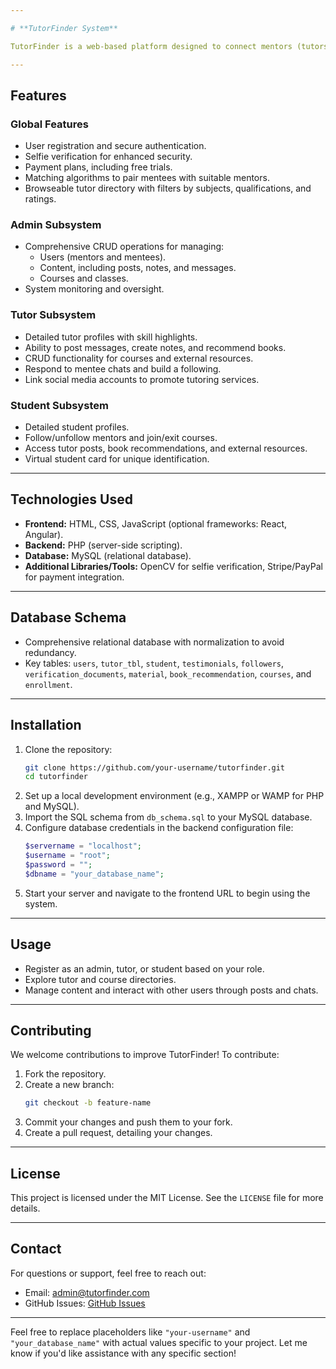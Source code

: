 ```yaml
---

# **TutorFinder System**

TutorFinder is a web-based platform designed to connect mentors (tutors) with mentees (students) to facilitate collaborative learning and skill-sharing. It offers rich functionality for both users and administrators, aiming to improve the educational experience through seamless interactions and resource sharing.

---
```


## **Features**
### **Global Features**
- User registration and secure authentication.
- Selfie verification for enhanced security.
- Payment plans, including free trials.
- Matching algorithms to pair mentees with suitable mentors.
- Browseable tutor directory with filters by subjects, qualifications, and ratings.

### **Admin Subsystem**
- Comprehensive CRUD operations for managing:
  - Users (mentors and mentees).
  - Content, including posts, notes, and messages.
  - Courses and classes.
- System monitoring and oversight.

### **Tutor Subsystem**
- Detailed tutor profiles with skill highlights.
- Ability to post messages, create notes, and recommend books.
- CRUD functionality for courses and external resources.
- Respond to mentee chats and build a following.
- Link social media accounts to promote tutoring services.

### **Student Subsystem**
- Detailed student profiles.
- Follow/unfollow mentors and join/exit courses.
- Access tutor posts, book recommendations, and external resources.
- Virtual student card for unique identification.

---

## **Technologies Used**
- **Frontend:** HTML, CSS, JavaScript (optional frameworks: React, Angular).
- **Backend:** PHP (server-side scripting).
- **Database:** MySQL (relational database).
- **Additional Libraries/Tools:** OpenCV for selfie verification, Stripe/PayPal for payment integration.

---

## **Database Schema**
- Comprehensive relational database with normalization to avoid redundancy.
- Key tables: `users`, `tutor_tbl`, `student`, `testimonials`, `followers`, `verification_documents`, `material`, `book_recommendation`, `courses`, and `enrollment`.

---

## **Installation**
1. Clone the repository:
   ```bash
   git clone https://github.com/your-username/tutorfinder.git
   cd tutorfinder
   ```
2. Set up a local development environment (e.g., XAMPP or WAMP for PHP and MySQL).
3. Import the SQL schema from `db_schema.sql` to your MySQL database.
4. Configure database credentials in the backend configuration file:
   ```php
   $servername = "localhost";
   $username = "root";
   $password = "";
   $dbname = "your_database_name";
   ```
5. Start your server and navigate to the frontend URL to begin using the system.

---

## **Usage**
- Register as an admin, tutor, or student based on your role.
- Explore tutor and course directories.
- Manage content and interact with other users through posts and chats.

---

## **Contributing**
We welcome contributions to improve TutorFinder! To contribute:
1. Fork the repository.
2. Create a new branch:
   ```bash
   git checkout -b feature-name
   ```
3. Commit your changes and push them to your fork.
4. Create a pull request, detailing your changes.

---

## **License**
This project is licensed under the MIT License. See the `LICENSE` file for more details.

---

## **Contact**
For questions or support, feel free to reach out:
- Email: admin@tutorfinder.com
- GitHub Issues: [GitHub Issues](https://github.com/your-username/tutorfinder/issues)

---

Feel free to replace placeholders like `"your-username"` and `"your_database_name"` with actual values specific to your project. Let me know if you'd like assistance with any specific section!
